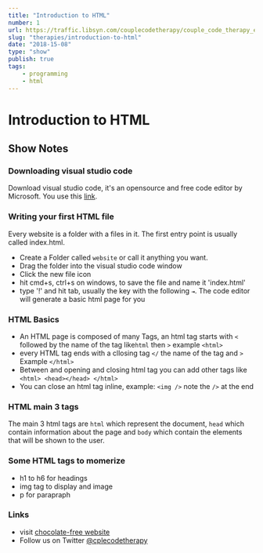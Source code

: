 ```yaml
---
title: "Introduction to HTML"
number: 1
url: https://traffic.libsyn.com/couplecodetherapy/couple_code_therapy_ep2.mp3
slug: "therapies/introduction-to-html"
date: "2018-15-08"
type: "show"
publish: true
tags:
    - programming
    - html
---
```


# Introduction to HTML

## Show Notes

### Downloading visual studio code

Download visual studio code, it's an opensource and free code editor by Microsoft. You use this [link](https://code.visualstudio.com/).

### Writing your first HTML file

Every website is a folder with a files in it. The first entry point is usually called index.html.

- Create a Folder called `website` or call it anything you want.
- Drag the folder into the visual studio code window
- Click the new file icon 
- hit cmd+s, ctrl+s on windows, to save the file and name it 'index.html'
- type '!' and hit tab, usually the key with the following `⇥`. The code editor will generate a basic html page for you

### HTML Basics

- An HTML page is composed of many Tags, an html tag starts with `<` followed by the name of the tag like`html` then `>` example `<html>`
- every HTML tag ends with a cllosing tag `</` the name of the tag and `>` Example `</html>`
- Between and opening and closing html tag you can add other tags like `<html> <head></head> </html>`
- You can close an html tag inline, example: `<img />` note the `/>` at the end

### HTML main 3 tags

The main 3 html tags are `html` which represent the document, `head` which contain information about the page and `body` which contain the elements that will be shown to the user.

### Some HTML tags to momerize

- h1 to h6 for headings
- img tag to display and image
- p for parapraph

### Links
 
- visit [chocolate-free website](https://chocolate-free.com)
- Follow us on Twitter [@cplecodetherapy](https://twitter.com/cplecodetherapy)
